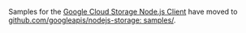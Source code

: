 Samples for the [Google Cloud Storage Node.js Client][client] have moved to
[github.com/googleapis/nodejs-storage: samples/][samples].

[client]: https://github.com/googleapis/nodejs-storage
[samples]: https://github.com/googleapis/nodejs-storage/tree/master/samples
